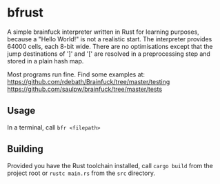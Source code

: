 # bfrust

A simple brainfuck interpreter written in Rust for learning purposes, because a "Hello World!" is not a realistic start. The interpreter provides 64000 cells, each 8-bit wide. There are no optimisations except that the jump destinations of ']' and '[' are resolved in a preprocessing step and stored in a plain hash map.

Most programs run fine. Find some examples at:<br>
https://github.com/rdebath/Brainfuck/tree/master/testing<br>
https://github.com/saulpw/brainfuck/tree/master/tests

## Usage
In a terminal, call
`bfr <filepath>`

## Building
Provided you have the Rust toolchain installed, call
`cargo build` from the project root or `rustc main.rs` from the `src` directory.